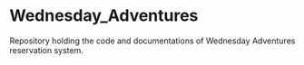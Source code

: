 # Wednesday_Adventures
Repository holding the code and documentations of Wednesday Adventures reservation system.
